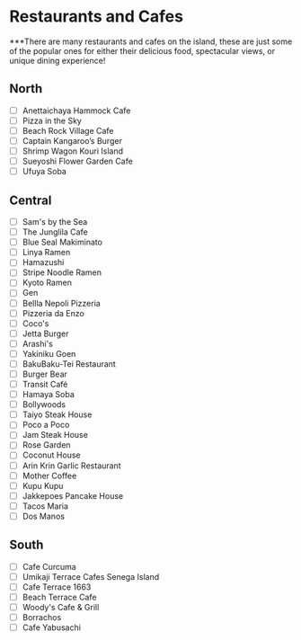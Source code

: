 # Restaurants and Cafes
***There are many restaurants and cafes on the island, these are just some of the popular ones for either their delicious food, spectacular views, or unique dining experience!

## North
- [ ] Anettaichaya Hammock Cafe
- [ ] Pizza in the Sky
- [ ] Beach Rock Village Cafe
- [ ] Captain Kangaroo’s Burger
- [ ] Shrimp Wagon Kouri Island
- [ ] Sueyoshi Flower Garden Cafe
- [ ] Ufuya Soba

## Central
- [ ] Sam's by the Sea
- [ ] The Junglila Cafe
- [ ] Blue Seal Makiminato
- [ ] Linya Ramen
- [ ] Hamazushi
- [ ] Stripe Noodle Ramen
- [ ] Kyoto Ramen
- [ ] Gen
- [ ] Bellla Nepoli Pizzeria
- [ ] Pizzeria da Enzo
- [ ] Coco's
- [ ] Jetta Burger
- [ ] Arashi's
- [ ] Yakiniku Goen
- [ ] BakuBaku-Tei Restaurant
- [ ] Burger Bear
- [ ] Transit Café
- [ ] Hamaya Soba
- [ ] Bollywoods
- [ ] Taiyo Steak House
- [ ] Poco a Poco
- [ ] Jam Steak House
- [ ] Rose Garden
- [ ] Coconut House
- [ ] Arin Krin Garlic Restaurant
- [ ] Mother Coffee
- [ ] Kupu Kupu
- [ ] Jakkepoes Pancake House
- [ ] Tacos Maria
- [ ] Dos Manos

## South
- [ ] Cafe Curcuma
- [ ] Umikaji Terrace Cafes Senega Island
- [ ] Cafe Terrace 1663
- [ ] Beach Terrace Cafe
- [ ] Woody's Cafe & Grill
- [ ] Borrachos
- [ ] Cafe Yabusachi
